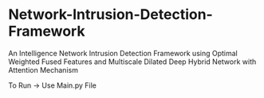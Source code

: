 # Network-Intrusion-Detection-Framework
An Intelligence Network Intrusion Detection Framework using Optimal Weighted Fused Features and Multiscale Dilated Deep Hybrid Network with Attention Mechanism

To Run -> Use Main.py File
